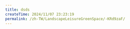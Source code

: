 ```yaml
---
title: dsds
createTime: 2024/11/07 23:23:19
permalink: /zh-TW/LandscapeLeisureGreenSpace/-KRd9zaF/
---
```

